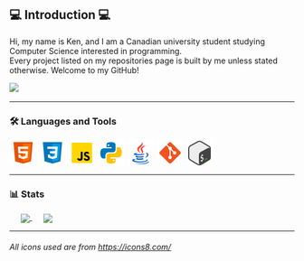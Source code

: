 
## 💻 Introduction 💻
Hi, my name is Ken, and I am a Canadian university student studying Computer Science interested in programming.\
Every project listed on my repositories page is built by me unless stated otherwise. Welcome to my GitHub!

<a href="https://www.linkedin.com/in/ken-tabanay/" target="_blank"><img src="https://img.shields.io/badge/LinkedIn-0077B5?style=for-the-badge&logo=linkedin&logoColor=white"/></a>

---

### 🛠️ Languages and Tools 
<!-- Languages and Tools I have used and know -->
<a href="" target="_blank"><img align="center" height="48" src="https://github.com/kennek4/kennek4/blob/main/icons/html.png"/></a>
<a href="" target="_blank"><img align="center" height="48" src="https://github.com/kennek4/kennek4/blob/main/icons/css.png"/></a>
<a href="" target="_blank"><img align="center" height="48" src="https://github.com/kennek4/kennek4/blob/main/icons/javascript.png"/></a>
<a href="" target="_blank"><img align="center" height="48" src="https://github.com/kennek4/kennek4/blob/main/icons/python.png"/></a>
<a href="" target="_blank"><img align="center" height="48" src="https://github.com/kennek4/kennek4/blob/main/icons/java.png"/></a>
<a href="" target="_blank"><img align="center" height="48" src="https://github.com/kennek4/kennek4/blob/main/icons/git.png"/></a>
<a href="" target="_blank"><img align="center" height="48" src="https://github.com/kennek4/kennek4/blob/main/icons/bash.png"/></a>

---

###  📊 Stats 
<!-- Daily Streak Stats -->
<a href="https://git.io/streak-stats" target="_blank" style="margin: 20px">
  <img height=200 align="center" src="https://streak-stats.demolab.com?user=kennek4&theme=transparent&date_format=n%2Fj%5B%2FY%5D&mode=daily&card_width=375&hide_longest_streak=true&hide_border=true"/>
</a>

<!-- Most Common Languages Stats -->
<a href="" target="_blank">
  <img height=200 align="center" src="https://github-readme-stats.vercel.app/api/top-langs?username=kennek4&layout=compact&langs_count=8&card_width=320&theme=transparent&hide_border=true"/>
</a>

---
###### *All icons used are from https://icons8.com/* 
